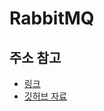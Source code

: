 # RabbitMQ
## 주소 참고
* [링크](https://velog.io/@hj20220908/RabbitMQ-docker%EB%A1%9C-RabbitMQ-%EC%84%A4%EC%B9%98%ED%95%98%EA%B8%B0)
* [깃허브 자료](https://github.com/hj20220908/rabbitmq-demo)